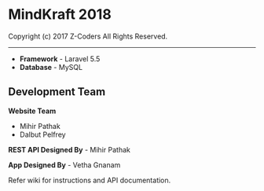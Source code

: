 # MindKraft 2018

Copyright (c) 2017 Z-Coders All Rights Reserved.

****

* **Framework** - Laravel 5.5
* **Database** - MySQL

## Development Team

**Website Team**

* Mihir Pathak
* Dalbut Pelfrey

**REST API Designed By** - Mihir Pathak

**App Designed By** - Vetha Gnanam

Refer wiki for instructions and API documentation.
